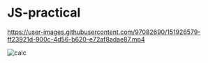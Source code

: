 # JS-practical

https://user-images.githubusercontent.com/97082690/151926579-ff23921d-900c-4d56-b620-e72af8adae87.mp4

![calc](https://user-images.githubusercontent.com/97082690/151927354-83be002a-fdf0-4cc9-b07e-0135d5f2ced2.png)
